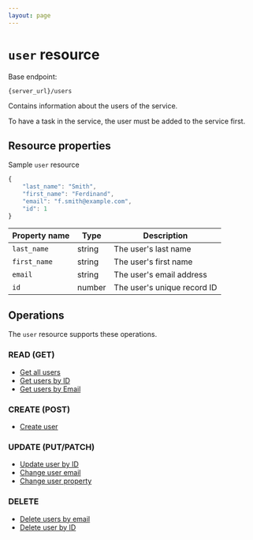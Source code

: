 ```yaml
---
layout: page
---
```

# `user` resource

Base endpoint:

```shell
{server_url}/users
```

Contains information about the users of the service.

To have a task in the service, the user must be added to the service first.

## Resource properties

Sample `user` resource

```js
{
    "last_name": "Smith",
    "first_name": "Ferdinand",
    "email": "f.smith@example.com",
    "id": 1
}
```

| Property name | Type | Description |
| ------------- | ----------- | ----------- |
| `last_name` | string | The user's last name |
| `first_name` | string | The user's first name |
| `email` | string | The user's email address |
| `id` | number | The user's unique record ID |

## Operations

The `user` resource supports these operations.

### READ (GET)

* [Get all users](users-get-all-users)
* [Get users by ID](users-get-user-by-id)
* [Get users by Email](users-get-user-by-email)

### CREATE (POST)

* [Create user](users-create-user)

### UPDATE (PUT/PATCH)

* [Update user by ID](users-update-by-id)
* [Change user email](users-change-user-email.md)
* [Change user property](users-change-user-property)

### DELETE

* [Delete users by email](users-delete-user-by-email)
* [Delete user by ID](users-delete-user-by-id)
